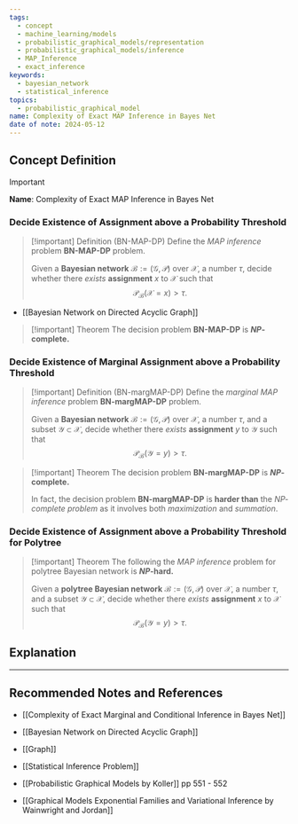 ```yaml
---
tags:
  - concept
  - machine_learning/models
  - probabilistic_graphical_models/representation
  - probabilistic_graphical_models/inference
  - MAP_Inference
  - exact_inference
keywords:
  - bayesian_network
  - statistical_inference
topics:
  - probabilistic_graphical_model
name: Complexity of Exact MAP Inference in Bayes Net
date of note: 2024-05-12
---
```


## Concept Definition

>[!important]
>**Name**: Complexity of Exact MAP Inference in Bayes Net

### Decide Existence of Assignment above a Probability Threshold

>[!important] Definition (BN-MAP-DP)
>Define the *MAP inference* problem **BN-MAP-DP** problem.
>
>Given a **Bayesian network** $\mathcal{B} := (\mathcal{G}, \mathcal{P})$ over $\mathcal{X}$, a number $\tau$, decide whether there *exists* **assignment** $x$ to $\mathcal{X}$ such that $$\mathcal{P}_{\mathcal{B}}\left(\mathcal{X} = x\right) > \tau.$$

- [[Bayesian Network on Directed Acyclic Graph]]

>[!important] Theorem
>The decision problem **BN-MAP-DP** is **$NP$-complete.**

### Decide Existence of Marginal Assignment above a Probability Threshold

>[!important] Definition (BN-margMAP-DP)
>Define the *marginal MAP inference* problem **BN-margMAP-DP** problem.
>
>Given a **Bayesian network** $\mathcal{B} := (\mathcal{G}, \mathcal{P})$ over $\mathcal{X}$, a number $\tau$,  and a subset $\mathcal{Y} \subset \mathcal{X}$,  decide whether there *exists* **assignment** $y$ to $\mathcal{Y}$ such that $$\mathcal{P}_{\mathcal{B}}\left(\mathcal{Y} = y\right) > \tau.$$

>[!important] Theorem
>The decision problem **BN-margMAP-DP** is **$NP$-complete.**
>
>In fact, the decision problem **BN-margMAP-DP** is **harder than** the *$NP$-complete problem* as it involves both *maximization* and *summation*. 


### Decide Existence of Assignment above a Probability Threshold for Polytree


>[!important] Theorem
>The following the *MAP inference* problem for polytree Bayesian network is **$NP$-hard.**
>
>Given a **polytree Bayesian network** $\mathcal{B} := (\mathcal{G}, \mathcal{P})$ over $\mathcal{X}$, a number $\tau$,  and a subset $\mathcal{Y} \subset \mathcal{X}$,  decide whether there *exists* **assignment** $x$ to $\mathcal{X}$ such that $$\mathcal{P}_{\mathcal{B}}\left(\mathcal{Y} = y\right) > \tau.$$









## Explanation





-----------
##  Recommended Notes and References


- [[Complexity of Exact Marginal and Conditional Inference in Bayes Net]]

- [[Bayesian Network on Directed Acyclic Graph]]
- [[Graph]]

- [[Statistical Inference Problem]]

- [[Probabilistic Graphical Models by Koller]] pp 551 - 552
- [[Graphical Models Exponential Families and Variational Inference by Wainwright and Jordan]]

